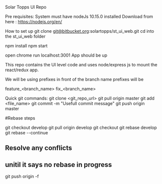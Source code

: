 Solar Topps UI Repo

Pre requisites:
System must have nodeJs 10.15.0 installed
Download from here : https://nodejs.org/en/


How to set up
git clone git@bitbucket.org:solartopps/st_ui_web.git
cd into the st_ui_web folder

npm install
npm start

open chrome
run localhost:3001
App should be up


This repo contains the UI level code and uses node/express js to mount the react/redux app.

We will be using prefixes in front of the branch name
prefixes will be

feature_<branch_name>
fix_<branch_name>


Quick git commands:
git clone <git_repo_url>
git pull origin master
git add <file_name>
git commit -m "Usefull commit message"
git push origin master



#Rebase steps

git checkout develop
git pull origin develop
git checkout <your branch name>
git rebase develop
git rebase --continue
 ## Resolve any conflicts
 ## unitil it says no rebase in progress
git push origin -f <your branch name>

